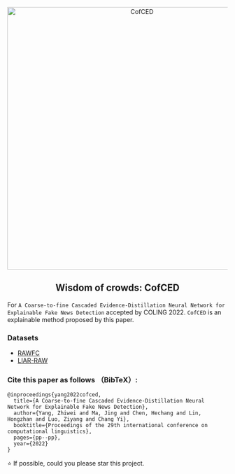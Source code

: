 <p align="center">
 <img width=600px src="https://github.com/Nicozwy/CofCED/blob/main/logo.png" align="center" alt="CofCED" />
 <h2 align="center">Wisdom of crowds: CofCED</h2>
 <p align="center"> </p>
</p>

For `A Coarse-to-fine Cascaded Evidence-Distillation Neural Network for Explainable Fake News Detection` accepted by COLING 2022. `CofCED` is an explainable method proposed by this paper. 

### Datasets 
- [RAWFC](https://github.com/Nicozwy/CofCED/tree/main/Datasets/RAWFC)
- [LIAR-RAW](https://github.com/Nicozwy/CofCED/tree/main/Datasets/LIAR-RAW)

### Cite this paper as follows （BibTeX）: 
```
@inproceedings{yang2022cofced,
  title={A Coarse-to-fine Cascaded Evidence-Distillation Neural Network for Explainable Fake News Detection},
  author={Yang, Zhiwei and Ma, Jing and Chen, Hechang and Lin, Hongzhan and Luo, Ziyang and Chang Yi},
  booktitle={Proceedings of the 29th international conference on computational linguistics},
  pages={pp--pp},
  year={2022}
}
```

:star: If possible, could you please star this project. 

